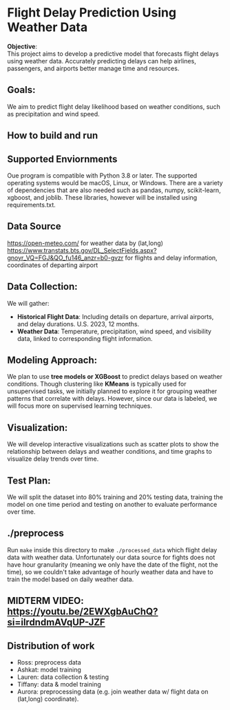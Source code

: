 # Flight Delay Prediction Using Weather Data

**Objective**:  
This project aims to develop a predictive model that forecasts flight delays
using weather data. Accurately predicting delays can help airlines, passengers,
and airports better manage time and resources.

## Goals:
We aim to predict flight delay likelihood based on weather conditions, such as
precipitation and wind speed.

## How to build and run

## Supported Enviornments
Oue program is compatible with Python 3.8 or later. The supported operating systems would be
macOS, Linux, or Windows. There are a variety of dependencies that are also needed such as 
pandas, numpy, scikit-learn, xgboost, and joblib. These libraries, however will be installed 
using requirements.txt.

## Data Source
https://open-meteo.com/ for weather data by (lat,long)
https://www.transtats.bts.gov/DL_SelectFields.aspx?gnoyr_VQ=FGJ&QO_fu146_anzr=b0-gvzr
for flights and delay information, coordinates of departing airport

## Data Collection:
We will gather:
- **Historical Flight Data**: Including details on departure, arrival airports,
  and delay durations. U.S. 2023, 12 months.
- **Weather Data**: Temperature, precipitation, wind speed, and visibility data,
  linked to corresponding flight information.

## Modeling Approach:
We plan to use **tree models or XGBoost** to predict delays based on weather
conditions. Though clustering like **KMeans** is typically used for unsupervised
tasks, we initially planned to explore it for grouping weather patterns that
correlate with delays. However, since our data is labeled, we will focus more on
supervised learning techniques.

## Visualization:
We will develop interactive visualizations such as scatter plots to show the
relationship between delays and weather conditions, and time graphs to visualize
delay trends over time.

## Test Plan:
We will split the dataset into 80% training and 20% testing data, training the
model on one time period and testing on another to evaluate performance over
time.

## ./preprocess
Run `make` inside this directory to make `./processed_data` which flight delay
data with weather data. Unfortunately our data source for fights does not have
hour granularity (meaning we only have the date of the flight, not the time), so
we couldn't take advantage of hourly weather data and have to train the model
based on daily weather data.

## **MIDTERM VIDEO**: https://youtu.be/2EWXgbAuChQ?si=ilrdndmAVqUP-JZF

## Distribution of work
  * Ross: preprocess data
  * Ashkat: model training
  * Lauren: data collection & testing
  * Tiffany: data & model training
  * Aurora: preprocessing data (e.g. join weather data w/ flight data on
    (lat,long) coordinate).


